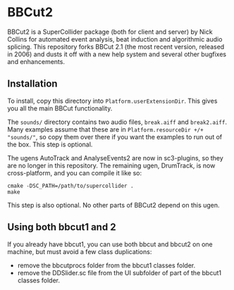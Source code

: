 # BBCut2 #

BBCut2 is a SuperCollider package (both for client and server) by Nick Collins for automated event analysis, beat induction and algorithmic audio splicing. This repository forks BBCut 2.1 (the most recent version, released in 2006) and dusts it off with a new help system and several other bugfixes and enhancements.

## Installation ##

To install, copy this directory into `Platform.userExtensionDir`. This gives you all the main BBCut functionality.

The `sounds/` directory contains two audio files, `break.aiff` and `break2.aiff`. Many examples assume that these are in `Platform.resourceDir +/+ "sounds/"`, so copy them over there if you want the examples to run out of the box. This step is optional.

The ugens AutoTrack and AnalyseEvents2 are now in sc3-plugins, so they are no longer in this repository. The remaining ugen, DrumTrack, is now cross-platform, and you can compile it like so:

    cmake -DSC_PATH=/path/to/supercollider .
    make

This step is also optional. No other parts of BBCut2 depend on this ugen.

## Using both bbcut1 and 2 ##

If you already have bbcut1, you can use both bbcut and bbcut2 on one machine, but must avoid a few class duplications:

- remove the bbcutprocs folder from the bbcut1 classes folder. 
- remove the DDSlider.sc file from the UI subfolder of part of the bbcut1 classes folder.